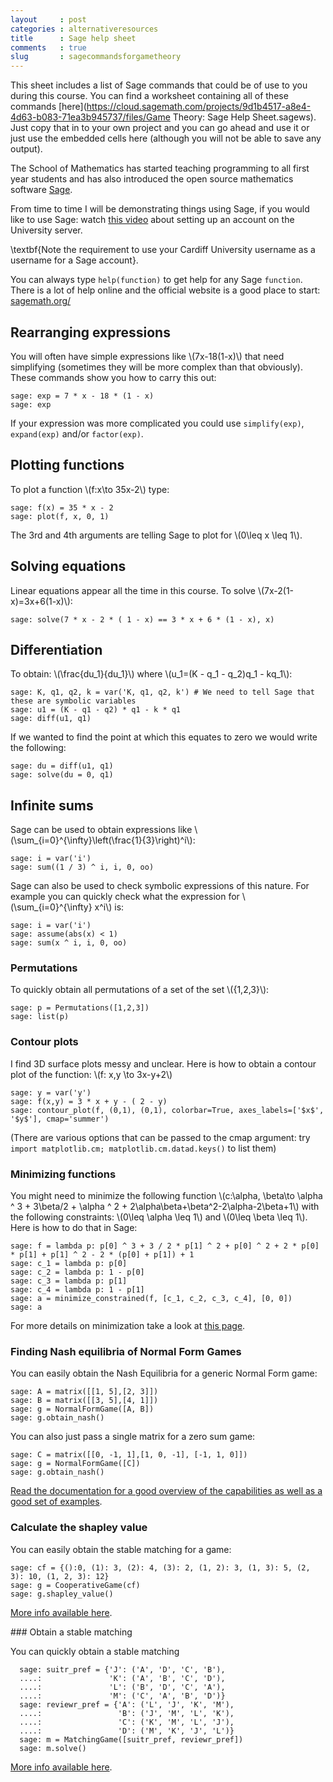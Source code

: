 ```yaml
---
layout     : post
categories : alternativeresources
title      : Sage help sheet
comments   : true
slug       : sagecommandsforgametheory
---
```


This sheet includes a list of Sage commands that could be of use to you during this course.
You can find a worksheet containing all of these commands [here](https://cloud.sagemath.com/projects/9d1b4517-a8e4-4d63-b083-71ea3b945737/files/Game Theory: Sage Help Sheet.sagews).
Just copy that in to your own project and you can go ahead and use it or just use the embedded cells here (although you will not be able to save any output).

The School of Mathematics has started teaching programming to all first year students and has also introduced the open source mathematics software [Sage](http://sagemath.org/).

From time to time I will be demonstrating things using Sage, if you would like to use Sage: watch [this video](http://www.youtube.com/watch?v=3E9LvXV_zrA&feature=youtu.be) about setting up an account on the University server.

\textbf{Note the requirement to use your Cardiff University username as a username for a Sage account}.

You can always type `help(function)` to get help for any Sage `function`. There is a lot of help online and the official website is a good place to start: [sagemath.org/](http://sagemath.org/)


## Rearranging expressions

You will often have simple expressions like \\(7x-18(1-x)\\) that need simplifying (sometimes they will be more complex than that obviously).
These commands show you how to carry this out:

    sage: exp = 7 * x - 18 * (1 - x)
    sage: exp

If your expression was more complicated you could use `simplify(exp)`, `expand(exp)` and/or `factor(exp)`.

<div class="compute"><script type="text/x-sage">
exp = 7 * x - 18 * (1 - x)
exp
</script></div>

## Plotting functions

To plot a function \\(f:x\to 35x-2\\) type:

    sage: f(x) = 35 * x - 2
    sage: plot(f, x, 0, 1)

The 3rd and 4th arguments are telling Sage to plot for \\(0\leq x \leq 1\\).

<div class="compute"><script type="text/x-sage">
f(x) = 35 * x - 2
plot(f, x, 0, 1)
</script></div>

## Solving equations

Linear equations appear all the time in this course. To solve \\(7x-2(1-x)=3x+6(1-x)\\):

    sage: solve(7 * x - 2 * ( 1 - x) == 3 * x + 6 * (1 - x), x)

<div class="compute"><script type="text/x-sage">
solve(7 * x - 2 * ( 1 - x) == 3 * x + 6 * (1 - x), x)
</script></div>

## Differentiation

To obtain: \\(\frac{du_1}{du_1}\\) where \\(u_1=(K - q_1 - q_2)q_1 - kq_1\\):

    sage: K, q1, q2, k = var('K, q1, q2, k') # We need to tell Sage that these are symbolic variables
    sage: u1 = (K - q1 - q2) * q1 - k * q1
    sage: diff(u1, q1)

<div class="compute"><script type="text/x-sage">
K, q1, q2, k = var('K, q1, q2, k') # We need to tell Sage that these are symbolic variables
u1 = (K - q1 - q2) * q1 - k * q1
diff(u1, q1)
</script></div>

If we wanted to find the point at which this equates to zero we would write the following:

    sage: du = diff(u1, q1)
    sage: solve(du = 0, q1)

<div class="compute"><script type="text/x-sage">
K, q1, q2, k = var('K, q1, q2, k') # We need to tell Sage that these are symbolic variables
u1 = (K - q1 - q2) * q1 - k * q1
du = diff(u1, q1)
solve(du == 0, q1)
</script></div>

## Infinite sums

Sage can be used to obtain expressions like \\(\sum_{i=0}^{\infty}\left(\frac{1}{3}\right)^i\\):

    sage: i = var('i')
    sage: sum((1 / 3) ^ i, i, 0, oo)

<div class="compute"><script type="text/x-sage">
i = var('i')
sum((1 / 3) ^ i, i, 0, oo)
</script></div>

Sage can also be used to check symbolic expressions of this nature. For example you can quickly check what  the expression for \\(\sum_{i=0}^{\infty} x^i\\) is:

    sage: i = var('i')
    sage: assume(abs(x) < 1)
    sage: sum(x ^ i, i, 0, oo)

<div class="compute"><script type="text/x-sage">
i = var('i')
assume(abs(x) < 1)
sum(x ^ i, i, 0, oo)
</script></div>

### Permutations

To quickly obtain all permutations of a set of the set \\(\{1,2,3\}\\):

    sage: p = Permutations([1,2,3])
    sage: list(p)

<div class="compute"><script type="text/x-sage">
p = Permutations([1, 2, 3])
list(p)
</script></div>

### Contour plots

I find 3D surface plots messy and unclear. Here is how to obtain a contour plot of the function: \\(f: x,y \to 3x-y+2\\)

    sage: y = var('y')
    sage: f(x,y) = 3 * x + y - ( 2 - y)
    sage: contour_plot(f, (0,1), (0,1), colorbar=True, axes_labels=['$x$', '$y$'], cmap='summer')

(There are various options that can be passed to the cmap argument: try `import matplotlib.cm; matplotlib.cm.datad.keys()` to list them)

<div class="compute"><script type="text/x-sage">
y = var('y')
f(x,y) = 3 * x + y - ( 2 - y)
contour_plot(f, (0,1), (0,1), colorbar=True, axes_labels=['$x$', '$y$'], cmap='summer')
</script></div>

### Minimizing functions

You might need to minimize the following function \\(c:\alpha, \beta\to \alpha ^ 3 + 3\beta/2 + \alpha ^ 2 + 2\alpha\beta+\beta^2-2\alpha-2\beta+1\\) with the following constraints: \\(0\leq \alpha \leq 1\\) and \\(0\leq \beta \leq 1\\). Here is how to do that in Sage:

    sage: f = lambda p: p[0] ^ 3 + 3 / 2 * p[1] ^ 2 + p[0] ^ 2 + 2 * p[0] * p[1] + p[1] ^ 2 - 2 * (p[0] + p[1]) + 1
    sage: c_1 = lambda p: p[0]
    sage: c_2 = lambda p: 1 - p[0]
    sage: c_3 = lambda p: p[1]
    sage: c_4 = lambda p: 1 - p[1]
    sage: a = minimize_constrained(f, [c_1, c_2, c_3, c_4], [0, 0])
    sage: a

<div class="compute"><script type="text/x-sage">
f = lambda p: p[0] ^ 3 + 3 / 2 * p[1] ^ 2 + p[0] ^ 2 + 2 * p[0] * p[1] + p[1] ^ 2 - 2 * (p[0] + p[1]) + 1
c_1 = lambda p: p[0]
c_2 = lambda p: 1 - p[0]
c_3 = lambda p: p[1]
c_4 = lambda p: 1 - p[1]
a = minimize_constrained(f, [c_1, c_2, c_3, c_4], [0, 0])
a
</script></div>

For more details on minimization take a look at [this page](http://www.sagemath.org/doc/reference/numerical/sage/numerical/optimize.html).

### Finding Nash equilibria of Normal Form Games

You can easily obtain the Nash Equilibria for a generic Normal Form game:

    sage: A = matrix([[1, 5],[2, 3]])
    sage: B = matrix([[3, 5],[4, 1]])
    sage: g = NormalFormGame([A, B])
    sage: g.obtain_nash()

<div class="compute"><script type="text/x-sage">
A = matrix([[1, 5],[2, 3]])
B = matrix([[3, 5],[4, 1]])
g = NormalFormGame([A, B])
g.obtain_nash()
</script></div>

You can also just pass a single matrix for a zero sum game:

    sage: C = matrix([[0, -1, 1],[1, 0, -1], [-1, 1, 0]])
    sage: g = NormalFormGame([C])
    sage: g.obtain_nash()

<div class="compute"><script type="text/x-sage">
C = matrix([[0, -1, 1],[1, 0, -1], [-1, 1, 0]])
g = NormalFormGame([C])
g.obtain_nash()
</script></div>

[Read the documentation for a good overview of the capabilities as well as a good set of examples](http://www.sagemath.org/doc/reference/game_theory/sage/game_theory/normal_form_game.html).

### Calculate the shapley value

You can easily obtain the stable matching for a game:

    sage: cf = {():0, (1): 3, (2): 4, (3): 2, (1, 2): 3, (1, 3): 5, (2, 3): 10, (1, 2, 3): 12}
    sage: g = CooperativeGame(cf)
    sage: g.shapley_value()

<div class="compute"><script type="text/x-sage">
cf = {():0, (1): 3, (2): 4, (3): 2, (1, 2): 3, (1, 3): 5, (2, 3): 10, (1, 2, 3): 12}
g = CooperativeGame(cf)
g.shapley_value()
</script></div>

[More info available here](http://www.sagemath.org/doc/reference/game_theory/sage/game_theory/cooperative_game.html).

### Obtain a stable matching

You can quickly obtain a stable matching

      sage: suitr_pref = {'J': ('A', 'D', 'C', 'B'),
      ....:               'K': ('A', 'B', 'C', 'D'),
      ....:               'L': ('B', 'D', 'C', 'A'),
      ....:               'M': ('C', 'A', 'B', 'D')}
      sage: reviewr_pref = {'A': ('L', 'J', 'K', 'M'),
      ....:                 'B': ('J', 'M', 'L', 'K'),
      ....:                 'C': ('K', 'M', 'L', 'J'),
      ....:                 'D': ('M', 'K', 'J', 'L')}
      sage: m = MatchingGame([suitr_pref, reviewr_pref])
      sage: m.solve()

<div class="compute"><script type="text/x-sage">
suitr_pref = {'J': ('A', 'D', 'C', 'B'),
              'K': ('A', 'B', 'C', 'D'),
              'L': ('B', 'D', 'C', 'A'),
              'M': ('C', 'A', 'B', 'D')}
reviewr_pref = {'A': ('L', 'J', 'K', 'M'),
                'B': ('J', 'M', 'L', 'K'),
                'C': ('K', 'M', 'L', 'J'),
                'D': ('M', 'K', 'J', 'L')}
m = MatchingGame([suitr_pref, reviewr_pref])
m.solve()
</script></div>

[More info available here](http://www.sagemath.org/doc/reference/game_theory/sage/game_theory/matching_game.html).

